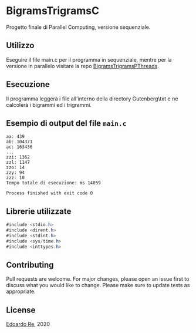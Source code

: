 # BigramsTrigramsC
Progetto finale di Parallel Computing, versione sequenziale.

## Utilizzo
Eseguire il file main.c per il programma in sequenziale, mentre per la versione in parallelo visitare la repo [BigramsTrigramsPThreads](https://github.com/edoardore/BigramsTrigramsPThreads).


## Esecuzione
Il programma leggerà i file all'interno della directory Gutenberg\txt e ne calcolerà i bigrammi ed i trigrammi.


## Esempio di output del file ```main.c```
```
aa: 439
ab: 104371
ac: 163436
...
zzi: 1362
zzl: 1147
zzo: 14
zzy: 94
zzz: 10
Tempo totale di esecuzione: ms 14059

Process finished with exit code 0
```

## Librerie utilizzate
```java
#include <stdio.h>
#include <dirent.h>
#include <stdint.h>
#include <sys/time.h>
#include <inttypes.h>
```

## Contributing
Pull requests are welcome. For major changes, please open an issue first to discuss what you would like to change.
Please make sure to update tests as appropriate.


## License
[Edoardo Re](https://github.com/edoardore), 2020
